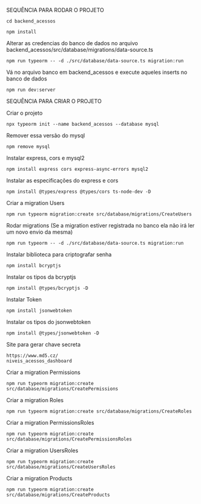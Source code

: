 SEQUÊNCIA PARA RODAR O PROJETO

```
cd backend_acessos
```

```
npm install
```

Alterar as credencias do banco de dados no arquivo backend_acessos/src/database/migrations/data-source.ts

```
npm run typeorm -- -d ./src/database/data-source.ts migration:run
```

Vá no arquivo banco em backend_acessos e execute aqueles inserts no banco de dados

```
npm run dev:server
```


SEQUÊNCIA PARA CRIAR O PROJETO

Criar o projeto
```
npx typeorm init --name backend_acessos --database mysql
```

Remover essa versão do mysql
```
npm remove mysql
```

Instalar express, cors e mysql2
```
npm install express cors express-async-errors mysql2
```

Instalar as especificações do express e cors
```
npm install @types/express @types/cors ts-node-dev -D
```

Criar a migration Users
```
npm run typeorm migration:create src/database/migrations/CreateUsers
```

Rodar migrations (Se a migration estiver registrada no banco ela não irá ler um novo envio da mesma)
```
npm run typeorm -- -d ./src/database/data-source.ts migration:run
```

Instalar biblioteca para criptografar senha
```
npm install bcryptjs
```

Instalar os tipos da bcryptjs
```
npm install @types/bcryptjs -D
```

Instalar Token
```
npm install jsonwebtoken
```

Instalar os tipos do jsonwebtoken
```
npm install @types/jsonwebtoken -D
```

Site para gerar chave secreta
```
https://www.md5.cz/
niveis_acessos_dashboard
```

Criar a migration Permissions
```
npm run typeorm migration:create src/database/migrations/CreatePermissions
```

Criar a migration Roles
```
npm run typeorm migration:create src/database/migrations/CreateRoles
```

Criar a migration PermissionsRoles
```
npm run typeorm migration:create src/database/migrations/CreatePermissionsRoles
```

Criar a migration UsersRoles
```
npm run typeorm migration:create src/database/migrations/CreateUsersRoles
```

Criar a migration Products
```
npm run typeorm migration:create src/database/migrations/CreateProducts
```

